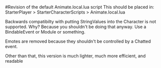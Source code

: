 #Revision of the default Animate.local.lua script
This should be placed in: StarterPlayer > StarterCharacterScripts > Animate.local.lua

Backwards compatibilty with putting StringValues into the Character is not supported. Why? Because you shouldn't be doing that anyway. Use a BindableEvent or Module or something.

Emotes are removed because they shouldn't be controlled by a Chatted event.

Other than that, this version is much lighter, much more efficient, and readable
